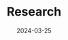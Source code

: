 ---
title: Research
date: 2024-03-25
type: landing

sections:

  - block: collection
    id: research
    count: 0
    content:
      title: Research
      text: The research we do lies at the interface of basic and applied ecology.  Broadly, we work to understand how human interactions with freshwater ecosystems, including fishing, lake and fisheries management practices, and climate change, alter evolutionary and ecological processes in inland lakes, rivers, and the Great Lakes.  By understanding these responses, we can develop new approaches and practices for fisheries management in a rapidly changing landscape.
      filters:
        folders: 
          - research
    design:
      view: showcase

# Optional banner image (relative to `assets/media/` folder).
banner:
  caption: ''
  image: SalineSeine.JPG
      
---